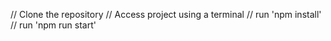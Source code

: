 // Clone the repository
// Access project using a terminal
// run 'npm install'
// run 'npm run start'